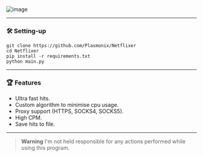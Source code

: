 ![image](https://user-images.githubusercontent.com/32391106/201134729-40663ee3-7749-458c-9e3b-65b62f21d227.png)

---------------------------------------
### 🛠 Setting-up

```
git clone https://github.com/Plasmonix/Netflixer
cd Netflixer
pip install -r requirements.txt
python main.py
```
---------------------------------------

### 🏆 Features 
- Ultra fast hits.
- Custom algorithm to minimise cpu usage. 
- Proxy support (HTTPS, SOCKS4, SOCKS5).
- High CPM.
- Save hits to file.
---------------------------------------

> **Warning**
> I'm not held responsible for any actions performed while using this program.
